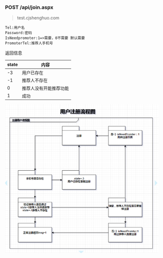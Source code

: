 ### POST /api/join.aspx

>test.cjshenghuo.com

```
Tel:用户名
Password:密码
IsNeedpromoter:1=>需要，0不需要 默认需要
PromoterTel:推荐人手机号
```
返回信息

|   state        |        内容        |
| -------------  | ------------------ |
|   -3   | 用户已存在                 |
|   -1   | 推荐人不存在               |
|   0    | 推荐人没有开能推荐功能     |
|   1    | 成功                       |

![](https://github.com/lsfoo/cjsh/blob/master/images/%E6%96%B0%E7%94%A8%E6%88%B7%E6%B3%A8%E5%86%8C%E6%B5%81%E7%A8%8B%E5%9B%BE.png)
